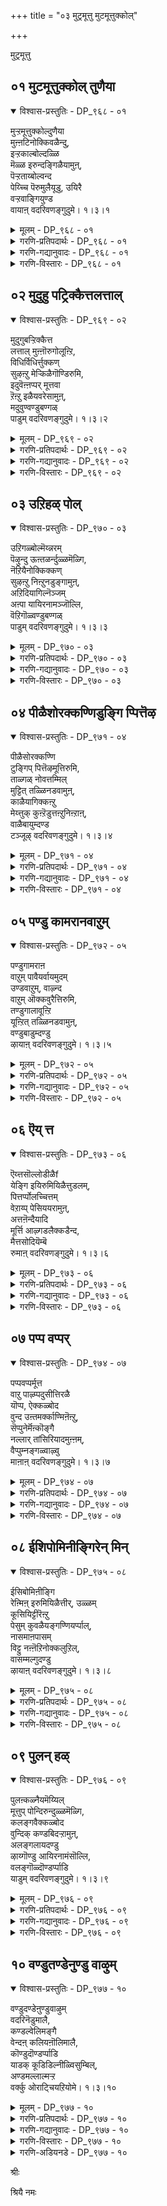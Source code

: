 +++
title = "०३ मुट्रमूत्तु मुटमूत्तुक्कोल्"

+++

मुट्रमूत्तु

## ०१ मुटमूत्तुक्कोल् तुणैया

<details open><summary>विश्वास-प्रस्तुतिः - DP_९६८ - ०१</summary>

मुऱ्ऱमूत्तुक्कोल्दुणैया  
मुऩ्ऩटिनोक्किवळैन्दु,  
इऱ्ऱकाल्बोल्दळ्ळि  
मॆळ्ळ इरुन्दङ्गिळैयामुऩ्,  
पॆऱ्ऱताय्बोल्वन्द  
पेय्च्चि पॆरुमुलैयूडु, उयिरै  
वऱ्ऱवाङ्गियुण्ड  
वायाऩ् वदरिवणङ्गुदुमे। १।३।१
</details>

<details><summary>मूलम् - DP_९६८ - ०१</summary>

मुऱ्ऱमूत्तुक्कोल्दुणैया  
मुऩ्ऩटिनोक्किवळैन्दु,  
इऱ्ऱकाल्बोल्दळ्ळि  
मॆळ्ळ इरुन्दङ्गिळैयामुऩ्,  
पॆऱ्ऱताय्बोल्वन्द  
पेय्च्चि पॆरुमुलैयूडु, उयिरै  
वऱ्ऱवाङ्गियुण्ड  
वायाऩ् वदरिवणङ्गुदुमे। १।३।१
</details>

<details><summary>गरणि-प्रतिपदार्थः - DP_९६८ - ०१</summary>

मुट्रमूत्तु=पूर्तियागि मुदितन बन्दु, कोल् तुणै आ=ऊरुगोलन्नु जॊतॆमाडिकॊण्डु, मुन् अडि=मुङ्गालुगळन्नु, नोक्कि=नोडुवन्तॆ, वळैन्दु=गूनुबग्गि, इट्र=मुरिद, काल् पोल्=कालिन हागॆ, तळ्ळि=तट्टाटदिन्द, मॆळ्ळ=प्रयासदिन्द मॆल्लगॆ इरुन्दु=नडॆदु, कुळितु, माडि इळैया मुन्=हीगॆल्ला कष्टपडुवुदक्कॆ मुञ्चॆये, पॆट्रताय् पोल्=हॆत्ततायिय हागॆ, वन्द=बन्द, पेय् च्चि=राक्षसिय, पॆरु=दॊड्ड, मुलै ऊडु=मॊलॆगळ मूलक, उयिरै=अवळ प्राणवन्नु, वाङ्गि उण्ड=हॊरसॆळॆदु उण्ड, वायान्-बायुळ्ळवन, वदिरि=बदरि क्षेत्रवन्नु, वणङ्गदुमे-नमस्करिसुत्तेनॆ.
</details>

<details><summary>गरणि-गद्यानुवादः - DP_९६८ - ०१</summary>

मुदितन पूर्तियागि बन्दु ऊरुगोलन्नु हिडिदु, मुङ्गालुगळन्नु नोडुवन्तॆ बग्गि मुरिद कालुगळ हागॆ तट्टाटदिन्द कष्टपट्टु मॆल्लगॆ नडॆदु कुळितु ऎद्दु माडुवुदक्कॆ मुञ्चॆये हॆत्ततायिय हागॆ बन्द राक्षसिय दॊड्डमॊलॆगळ मूलक अवळ प्राणवन्नु हॊरसॆळॆदु उण्ड बायुळ्ळवन बदरिक्षेत्रवन्नु नमस्करिसुत्तेनॆ. \(१\)
</details>

<details><summary>गरणि-विस्तारः - DP_९६८ - ०१</summary>

मॊदल दशकद मॊदलनॆय तिरुमॊऴियल्लि आऴ्वाररु "नारायणा" नामद हिरिमॆयन्नु विवरिसिदरु. अष्ताक्षरीमन्त्रद अनुसन्धानक्कॆ योग्यवाद मानसिक सन्निवेशवन्नु कल्पिसुवुदु आ पाशुरमालॆय उद्देश. अदन्नु ऎन्दरॆ, उण्टाद सद्भावनॆयन्नु दृढपडिसबेडवे? अदक्कागि भगवन्तनु अर्चामूर्तियागि नॆलसिरुव पुण्यक्षेत्रगळिगॆ होगबेकल्लवे? स्वामिय दर्शनदिन्द, आया क्षेत्रगळ महिमॆयिन्द, मनस्सिनल्लि भक्तिहॆच्चुवुदु खण्डित. ई उद्देशदिन्द आऴ्वाररु ऎरडनॆय तिरुमॊऴियल्लि हिमालयद नडुवॆ इरुव देवयोग्यवाद "पिरिदि"क्षेत्रक्कॆ भक्तरन्नु करॆदॊय्दरु. अल्लिय अनुपम प्रकृतिसौन्दर्यवन्नू

वैशिष्ट्यवन्नू हॊगळि हाडिदरु. ई पाशुरमालॆयल्लि बदरिक्षेत्रक्कॆ दिव्यदर्शन लाभवन्नुण्टु माडुत्तिद्दारॆ.

आऴ्वाररु हेळुत्तारॆ- शक्ति इरुववरॆगू लौकिकनागि, संसारद कष्टकार्पण्यगळल्लि बिद्दुतॊळलुवुदु, मुदितन बन्दाग ऎन्दरॆ, ऎल्ल बगॆय दैहिक मानसिक शक्तिगुन्दिद बळिक, यात्रॆगॆ हॊरडबेकॆन्नुवुदु, भगवन्तनन्नु नॆनॆयॆबेकॆन्नुवुदु मनुष्यनिगॆ सहजवादद्दु. निजवन्नु हेळुत्तेनॆ केळि. मुदितन बन्दाग, अदर कष्टगळु हॆच्चुत्तवॆ. अवुगळन्नॆल्ला सहिसिकॊण्डु, तीर्थयात्रॆ माडलु साध्यवे इल्ल. मनस्सन्नु शान्तवागिरिसिकॊळ्ळलु साध्यवागुवुदिल्ल. आद्दरिन्द, गूनु बग्गि, कोलुहिडिदु एळुवुदु कूडुवुदु कष्टवॆनिसुव मुदितन बरुवुदक्कॆ मुञ्चॆये, ऎन्दरॆ, मैदृढवागिरुवागले पुण्यक्षेत्रगळ दर्शन माडि बरबेकु. बदरि ऒन्दुअन्थ पुण्यक्षेत्र. श्रीमन्नारायणनु नॆलसिरुव क्षेत्र. अदू हिमालयदल्लिदॆ. अतिशयवाद छळियल्लि मुदितनदल्लि अल्लिरलु साध्यवागुवुदिल्ल. अदक्कॆ मुञ्चॆये बदरिगॆ होगि बदरि नारायणन कृपॆगॆ पात्ररागबेकु.

हॆत्ततायन्तॆ कपट वात्सल्यदिन्द बालकृष्णनिगॆ मॊलॆयूडिसलु बन्दवळु पूतनि ऎम्ब राक्षसि. हसुगूसन्नु ऎत्तिकॊण्डु तन्न मॊलॆगॆ अदर बायन्नु हच्चिदळु. अवळ तन्त्र स्वामिगॆ तिळियदे? हालन्नु कुडियुव नॆपदल्ले अवळ प्राणवन्नू हीरि अवळन्नु कॊन्दनु. कंसनु ऎळॆयमगुवाद कृष्ननन्नु कॊल्ललु माडिद उपायगळल्लि ऒन्दु उपाय इदु. इदु फलिसलिल्ल. आदरॆ पूतनिगॆ सद्गति बन्तु. भगवन्तन दर्शन लाभदिन्द, मनुष्यनन्नु हिंसिसुव महापापगळॆल्लवू पूतनिय हागॆ नाशवागि, अवनिगॆ सद्गति बरुवुदु खण्डित.
</details>

## ०२ मुदुहु पट्रिक्कैत्तलत्ताल्

<details open><summary>विश्वास-प्रस्तुतिः - DP_९६९ - ०२</summary>

मुदुगुबऱ्ऱिक्कैत्त  
लत्ताल् मुऩ्ऩॊरुगोलूऩ्ऱि,  
विधिर्विधिर्त्तुक्कण्  
सुऴऩ्ऱु मेऱ्किळैगॊण्डिरुमि,  
इदुवॆऩ्ऩप्पर् मूत्तवा  
ऱॆऩ्ऱु इळैयवरेसामुऩ्,  
मदुवुण्वण्डुबण्गळ्  
पाडुम् वदरिवणङ्गुदुमे। १।३।२
</details>

<details><summary>मूलम् - DP_९६९ - ०२</summary>

मुदुगुबऱ्ऱिक्कैत्त  
लत्ताल् मुऩ्ऩॊरुगोलूऩ्ऱि,  
विधिर्विधिर्त्तुक्कण्  
सुऴऩ्ऱु मेऱ्किळैगॊण्डिरुमि,  
इदुवॆऩ्ऩप्पर् मूत्तवा  
ऱॆऩ्ऱु इळैयवरेसामुऩ्,  
मदुवुण्वण्डुबण्गळ्  
पाडुम् वदरिवणङ्गुदुमे। १।३।२
</details>

<details><summary>गरणि-प्रतिपदार्थः - DP_९६९ - ०२</summary>

कैतलत्ताल्=अङ्गैयिन्द, मुदुहु पट्रि=हिन्दुगडॆ बॆन्नन्नु हिडिदु, ,मुन्=मुन्दुगडॆ, ऒरुकोल् ऊन्ऱि=ऒन्दु ऊरुगोलन्नु हिडिदु, विदिर् विदिर् त्तु=मैयॆल्ला नडुनडुगुत्ता, कण् शुऴन्ऱु=कण्णुगळु तिरुगि, मेल् किळैकॊण्डु इरुमि=मेलुसिरु ऎळॆदु कॆम्मि, इदु ऎन्=इदेनु, अप्पर्=ई हिरियरु, मूट्त आऱु=मुदियाद बगॆ, ऎन्ऱु=ऎन्दु, इळैयवर्=ऎळॆयवयस्सिन हॆङ्गसरु, एशा मुन्=हास्य माडुव मुन्नवे, मदु=जेनु, उण्=उण्णुव, वण्डु=दुम्बिगळु, पण् हळ् पाडुम्=गान माडुव, हाडुगळन्नु हाडुव, वदिरि=बदरि क्षेत्रवन्नु, वणङ्गदुमे-नमस्करिसुत्तेनॆ.\(नमस्करिसोण\)
</details>

<details><summary>गरणि-गद्यानुवादः - DP_९६९ - ०२</summary>

हिन्दुगडॆयिन्द ऒन्दु कैयिन्द बॆन्नन्नु हिडिदु, मुम्दुगडॆयल्लि ऒन्दु ऊरुगोलन्नु हिडिदु, मैयॆल्ला अदुरिसुत्ता कण्णुगळु तिरुगि, मेलुसिरॆळॆदु कॆम्मुत्ता, ऎळॆय वयस्सिन हॆङ्गसरु "इदेनिदु, ई हिरियरु मुदियाद बगॆ?" ऎन्दु हास्य माडुवुदक्कॆ मुञ्चॆये जेनन्नु उण्णुव दुम्बिगळु हाडुगळन्नु हाडुव बदरियल्लि नमस्करिसोण.\(२\)
</details>

<details><summary>गरणि-विस्तारः - DP_९६९ - ०२</summary>

ई पाशुरदल्लि मुदितनद वर्णनॆ इन्नष्टु मुम्दुवरियुत्तदॆ. देहदल्लि शक्तियन्नु कुन्दिसि देहवन्नु कुग्गिसि बग्गिसि बिडुवुदु मुदितन. आग नाल्कु हॆज्जॆयिडुवुदक्कू प्रयासवे. मुदुकनादवन्नु तन्न ऒन्दु कैयन्नु हिन्दुगडॆ बॆन्निगॆ\(सॊण्टक्कॆ\) ऊरॆगॊट्टु, मत्तॊम्दु कैयल्लि ऊरुगोलु हिडिदु अदन्नु मुम्दुगडॆ ऊरॆगॊट्टु नडॆयलु यत्निसिदरॆ, ऒन्दॊन्दु हॆज्जॆगू मैनडुगुत्तदॆ. कण्णु तिरुगुत्तदॆ. मञ्जागुत्तदॆ. भ्रमणॆ बरुत्तदॆ. मेलुसिरु ऎळॆयबेकागुत्तदॆ. गट्टियागि कॆम्मबेकागुत्तदॆ. कॆम्मुवागलू उसिरु कट्टुत्तदॆ. ऒन्दॊन्दरल्लियू प्रयासवे फल. इन्थ विचित्रवाद मुदितन बन्दाग, ऎळॆय वयस्सिन हुडुगियरू सह अवनन्नु कण्डु, अवन अवस्थॆगळन्नु कण्डु, हिरियनादवनिगॆ गौरववन्नु स्वल्पवू तोरिसदॆ, मनस्सिगॆ बन्दन्तॆ अवनन्नु अवहेळन माडुवन्तागुत्तदॆ. अदक्कागि आऴ्वाररु हेळुत्तारॆ- अन्थ काल बरुवुदक्कॆ मुञ्चॆये बदरिगॆ होगोण. स्वामि नारायणनन्नु दर्शन माडोण भक्तियिन्द अवनिगॆ ऎरगोण."
</details>

## ०३ उऱिहळ् पोल्

<details open><summary>विश्वास-प्रस्तुतिः - DP_९७० - ०३</summary>

उऱिगळ्बोल्मॆय्न्नरम्  
पॆऴुन्दु ऊऩ्तळर्न्दुळ्ळमॆळ्गि,  
नॆऱियैनोक्किक्कण्  
सुऴऩ्ऱु निऩ्ऱुनडुङ्गामुऩ्,  
अऱिदियागिल्नॆञ्जम्  
अऩ्पा यायिरनामञ्जॊल्लि,  
वॆऱिगॊळ्वण्डुबण्गळ्  
पाडुम् वदरिवणङ्गुदुमे। १।३।३
</details>

<details><summary>मूलम् - DP_९७० - ०३</summary>

उऱिगळ्बोल्मॆय्न्नरम्  
पॆऴुन्दु ऊऩ्तळर्न्दुळ्ळमॆळ्गि,  
नॆऱियैनोक्किक्कण्  
सुऴऩ्ऱु निऩ्ऱुनडुङ्गामुऩ्,  
अऱिदियागिल्नॆञ्जम्  
अऩ्पा यायिरनामञ्जॊल्लि,  
वॆऱिगॊळ्वण्डुबण्गळ्  
पाडुम् वदरिवणङ्गुदुमे। १।३।३
</details>

<details><summary>गरणि-प्रतिपदार्थः - DP_९७० - ०३</summary>

मॆय् नरम्बु=मैयल्लिरुव नरगळॆल्लवू, उऱिहळ् पोल्=नॆलुविन दारगळ हागॆ, ऎऴुन्दु=मेलॆ ऎद्दु, ऊन् तळर्न्दु=मांसखण्डगळु सडिलगॊण्डु, उळ्ळम्=मनस्सु, ऎळ् हि=दुर्बलगॊण्डु, नॆऱियै=नडॆयबेकाद मार्गवन्नु नोक्कि=नोडि, कण्=कण्णु, शुऴन्ऱु=तिरुगि, निन्ऱु=\(मुन्दक्कॆ चलिसदॆ\) निन्तु, नडुङ्गा मुन्=नडुगुवुदक्कॆ मुञ्चॆये, नॆञ्जम्=मनस्से, अऱिदि आहिल्=नीनु तिळिदॆयादरॆ, अन्बु आय्=भक्तिपूर्णवागि, आयिरम् नामम् शॊल्लि=भगवन्तन साविर हॆसरुगळन्नु हेळुत्ता, वॆऱिकॊळ्=मधुपानदिन्द मत्तुहिडिद, वण्डु=दुम्बिगळु, पण् हळ् पाडुम्=गान माडुव, हाडुगळन्नु हाडुव, वदिरि=बदरि क्षेत्रवन्नु, वणङ्गदुमे-नमस्करिसोण.
</details>

<details><summary>गरणि-गद्यानुवादः - DP_९७० - ०३</summary>

मैयल्लिरुव नरगळॆल्लवू नॆलुविन दारगळ हागॆ मेलॆ ऎद्दु, मांसखण्डगळु सडिलगॊण्डु दुर्बलगॊण्डु, नडॆदु होगबेकाद मार्गवन्नु गमनिसि, कण्णुगळु तिरुगि, मुन्दक्कॆ चलिसदॆ निन्तु नडुगुवुदक्कॆ मुञ्चॆये, मनस्से नीनु अरितुकॊण्डॆयादरॆ, भक्तियिन्द भगवन्तन साविर हॆसरुगळन्नु हेळुत्ता मधुपानदिन्द मत्तु हिडिद दुम्बिगळु हाडुगळन्नु हाडुव बदरियल्लि नमस्करिसोण.\(३\)
</details>

<details><summary>गरणि-विस्तारः - DP_९७० - ०३</summary>

मुदितन बन्दाग मैनरगळॆल्ल शिथिलगॊळ्ळुत्तवॆ. मेलॆद्दु काणुत्तवॆ. मांसखण्डगळु सडिलगॊळ्ळुवुवु. देह दुर्बलगॊळ्ळुवुदु. तानु नडॆयबेकाद मार्गवन्नु कण्डॊडनॆये कण्णुगळु तिरुगि, मै नडुगुवुदु, हीगॆल्ला आगि मुम्दक्कॆ नडॆयदन्तॆ कुसिदु बीळुव हागॆ आगुवुदक्कॆ मुञ्चॆये मनस्से, बदरिगॆ होगोण. सर्वेश्वरनाद नारायणन दर्शन लाभवन्नु पडॆयोण. मधुमत्त दुम्बिगळु हाडुगळन्नु हाडुत्ता स्वच्छन्दवागि हाराडुत्ता, आनन्दिसुव हागॆ नावू भक्तिमत्तरागि भगवन्तन साविर हॆसरुगळन्नु हाडिकॊण्डु, स्वामिय पादगळिगॆ ऎरगोण-ऎन्नुत्तारॆ आऴ्वाररु.
</details>

## ०४ पीळैशोरक्कण्णिडुङ्गि प्पित्तॆऴ

<details open><summary>विश्वास-प्रस्तुतिः - DP_९७१ - ०४</summary>

पीळैसोरक्कण्णि  
टुङ्गिप् पित्तॆऴमूत्तिरुमि,  
ताळ्गळ् नोवत्तम्मिल्  
मुट्टित् तळ्ळिनडवामुऩ्,  
काळैयागिक्कऩ्ऱु  
मेय्त्तुक् कुऩ्ऱॆडुत्तऩ्ऱुनिऩ्ऱाऩ्,  
वाळैबायुम्दण्ड  
टञ्जूऴ् वदरिवणङ्गुदुमे। १।३।४
</details>

<details><summary>मूलम् - DP_९७१ - ०४</summary>

पीळैसोरक्कण्णि  
टुङ्गिप् पित्तॆऴमूत्तिरुमि,  
ताळ्गळ् नोवत्तम्मिल्  
मुट्टित् तळ्ळिनडवामुऩ्,  
काळैयागिक्कऩ्ऱु  
मेय्त्तुक् कुऩ्ऱॆडुत्तऩ्ऱुनिऩ्ऱाऩ्,  
वाळैबायुम्दण्ड  
टञ्जूऴ् वदरिवणङ्गुदुमे। १।३।४
</details>

<details><summary>गरणि-प्रतिपदार्थः - DP_९७१ - ०४</summary>

कण् इडुङ्गि=कण्णु मन्दवागि, कुरुडागि, पीळै शोर=पुशि\(कण्णुगळिम्द\)सुरियलु, पित्तु ऎऴ=पित्तवु एरलु, मूत्तु=मुदितन बन्दु, इरुमि=कॆम्मुत्ता, ताळ् हळ्=कालुगळु, तम्मिल् मुट्टिनोव=परस्पर तगुलुत्ता नोवागलू, तळ्ळि नडवामुन्=तट्टाटद नडगॆ नडॆयुवन्तागुवुदक्कॆ मुञ्चॆये, अन्ऱु=हिन्दिन कालदल्लि, काळै आहि=बालकनागि, कन्ऱु मेय् त्तु=करुगळन्नु मेयिसि, कुन्ऱु ऎडुत्तु=बॆट्टवन्नॆत्ति, निन्ऱान्=निन्तवन, वाळै पायुम्=बाळॆमीनुगळु नॆगॆदाडुव, तण्=तम्पाद, तडम्=विशालवाद, सरोवरगळिन्द, शूऴ्-सुत्तुवरिदिरुव, वदिरि=बदरि क्षेत्रवन्नु, वणङ्गदुमे-नमस्करिसोण.
</details>

<details><summary>गरणि-गद्यानुवादः - DP_९७१ - ०४</summary>

कण्णु काणिसदन्तागि, अवुगळल्लि पुशि सुरियुत्ता, पित्तवु एरि, मुदितन बन्दु, कॆम्मुत्ता कालुगळु परस्पर बडिदुकॊण्डु नोवुन्तागुवन्तॆ, तट्टाटद नडगॆ नडॆयुवुदक्कॆ मुञ्चॆये, हिन्दॆ ऒन्दु कालदल्लि बालकनागि करुगळन्नु मेयिसि बॆट्टवन्नॆत्ति निन्तवनु नॆलसिरुव, बाळॆमीनुगळु नॆगॆदाडुत्तिरुवन्थ तम्पाद विशालवाद सरोवरगळिन्द सुत्तुवरिदिरुव, बदरियल्लि \(आ भगवन्तनन्नु\) नमस्करिसोण.\(४\)
</details>

<details><summary>गरणि-विस्तारः - DP_९७१ - ०४</summary>

दृष्टि मञ्जागुवुदु, कण्णिनल्लि पुशि सोरुवुदु, पित्तविकारगळुण्टागुवुदु, कॆम्मुत्तिरुवुदु, कालुगळल्लि बलगुन्दुवुदु, अवु परस्पर बडिदुकॊण्डु नोवागुवुदु, तट्टाडि नडॆयुवुदु-इवॆल्ल मुदितनद चिह्नॆगळु. अदक्कॆ मुञ्चॆये ऎन्दरॆ, मैयू मनस्सू दृढवागिरुवागले बदरिगॆ होगबेकु. स्वामियाद नारायणनन्नु नमस्करिसबेकु-ऎन्नुत्तारॆ आऴ्वाररु.

हिन्दॆ, भगवन्तनु गोवळ बालकनागि अवतरिसि, करुगळन्नु मेयिसि, अवुगळन्नु रक्षिसुवुदक्कागि गोवर्धन पर्वतवन्नॆत्ति हिडिदिद्दु कृष्णावतार कालदल्लि

कृपाळुवू आश्रितरक्षकनू, अद्भुतसाहसियू आद आ भगवन्तनन्ने आश्रयिसबेडवे? भक्तियिन्द नमस्करिसबेडवे? अदक्कॆ बदरि श्रेष्ठवाद स्थळ\!
</details>

## ०५ पण्डु कामरानवाऱुम्

<details open><summary>विश्वास-प्रस्तुतिः - DP_९७२ - ०५</summary>

पण्डुगामराऩ  
वाऱुम् पावैयर्वायमुदम्  
उण्डवाऱुम्, वाऴ्न्द  
वाऱुम् ऒक्कवुरैत्तिरुमि,  
तण्डुगालावूऩ्ऱि  
यूऩ्ऱित् तळ्ळिनडवामुऩ्,  
वण्डुबाडुम्दण्डु  
ऴायाऩ् वदरिवणङ्गुदुमे। १।३।५
</details>

<details><summary>मूलम् - DP_९७२ - ०५</summary>

पण्डुगामराऩ  
वाऱुम् पावैयर्वायमुदम्  
उण्डवाऱुम्, वाऴ्न्द  
वाऱुम् ऒक्कवुरैत्तिरुमि,  
तण्डुगालावूऩ्ऱि  
यूऩ्ऱित् तळ्ळिनडवामुऩ्,  
वण्डुबाडुम्दण्डु  
ऴायाऩ् वदरिवणङ्गुदुमे। १।३।५
</details>

<details><summary>गरणि-प्रतिपदार्थः - DP_९७२ - ०५</summary>

पण्डु=चिक्कवयस्सिनल्लि\(हिन्दॆ\), कामर्=मन्मथनाद, आऱुम्=परियन्नू, पावैयर्=हॆङ्गसर वाय् अमुदम्=अधरामृतवन्नु, उण्डवाऱुम्=सविद परियन्नू, वाऴ्न्द आऱुम्=बाळिद परियन्नू, ऒक्क=हेळलु, उरैत्तु=मॊदलु माडि, इरुमि=कॆम्मुत्ता, तण्डु=कोलन्ने, काला-कालिनन्तॆ, ऊन्ऱि=ऊरिकॊण्डु, तळ्ळि=तडमाडि, नडवामुन्=नडॆयुवुदक्कॆ मुञ्चॆये, वण्डुपाडुम्=दुम्बिगळु हाडुव, तण् तुऴायन्=तम्पाद तुलसियन्नु धरिसिदवन, वदिरि=बदरि क्षेत्रदल्लि, वणङ्गदुमे-नमस्करिसोण.
</details>

<details><summary>गरणि-गद्यानुवादः - DP_९७२ - ०५</summary>

चिक्कवयस्सिनल्लि मन्मथनागिद्द परियन्नू, स्त्रीयर अधरामृतवन्नु सविद परियन्नू, बाळ्वॆयन्नु नडसिद परियन्नू हेळलु मॊदलु माडि कॆम्मुत्ता, कोलन्ने कालिनन्तॆ ऊरिकॊण्डु, तडमाडि नडॆयुवुदक्कॆ मुञ्चॆये दुम्बिगळु हाडुव तम्पाद तुलसियन्नु धरिसिदवन बदरिक्षेत्रदल्लि नमस्करिसोण.\(५\)
</details>

<details><summary>गरणि-विस्तारः - DP_९७२ - ०५</summary>

सामान्यवागि लौकिकर नडवळिकॆयेनॆम्बुदन्नु आऴ्वाररु ई पाशुरदल्लि विवरिसि हेळुत्तारॆ- अवरु \(लौकिकरु\) इम्द्रिय दासरु. चिक्कवयस्सिनिन्दलू नानाबगॆयागि विषयलोलुपरागि माडबारद कॆलसगळन्नॆल्ला माडुत्ता बन्दु, वयस्सु बन्द मेलॆयू तावु नडॆयुव दारि सरियाद्दल्लवॆन्दि तिळिदुकॊण्डवरल्ल. तम्म बाळन्नु हागॆये नडसिकॊण्डु बन्दु अवरु मुदुकरागुत्तारॆ. आगलू सह अवर हिन्दिन चट तीरुवुदिल्ल. आग, तमगॆ ऎल्ल रीतियल्लू कैलागदवरागियू सह, तम्म हिन्दिन "पराक्रम"गळन्नु हेळिकॊण्डु हॆम्मॆ पडबेकॆम्ब चट. अवुगळन्नु विवरिसलु मॊदलु माडिदरॆन्दरॆ, वयोधर्मक्कॆ अनुगुणवागि अवरु कॆम्मलु मॊदलु माडुत्तारॆ. कॆम्मु निन्तागलादरू मातन्नु मुन्दुवरिसिदरॆ, मत्तॆ कॆम्मु बरुत्तदॆ. हीगॆ, मातनाडलु, विषयगलन्नु विवरिसलु, अवरिन्द आगुवुदे इल्ल. अवरिगॆ सङ्कटवुण्टागुत्तदॆ. आऴ्वाररु हेळुत्तारॆ- इन्थ जीवनवॆल्लवू व्यर्थ जीवन. कीळु प्राणिगळु नडसबेकाद जीवन. देहवु दृढवागिरुवाग, मनस्सु चॆन्नागिरुवाग जनरु अमरत्ववन्नू शाश्वतानन्दवन्नू पडॆयुव मार्गवन्नु कण्डुकॊळ्ळबेकु. अदन्नन्नुसरिसि नडॆयबेकु. भगवन्तनु मानवर उद्धारक्कागि

भूमिय मेलॆ नॆलसिरुव नाना पवित्र क्षेत्रगळन्नु सन्दर्शिसि, स्वामिय दर्शनलाभवन्नु पडॆयबेकु. अन्थ पवित्र क्षेत्रगळल्लि ऒन्दाद बदरिगॆ होगि जन्मसार्थकगॊळिसिकॊळ्ळबेकु.
</details>

## ०६ ऎय् त्त

<details open><summary>विश्वास-प्रस्तुतिः - DP_९७३ - ०६</summary>

ऎय्त्तसॊल्लोडीळैf  
येङ्गि इयिरुमियिळैत्तुडलम्,  
पित्तर्प्पोलच्चित्तम्  
वेऱाय्प् पेसिययरामुऩ्,  
अत्तऩॆन्दैयादि  
मूर्त्ति आऴ्गडलैक्कडैन्द,  
मैत्तसोदियॆम्बॆ  
रुमाऩ् वदरिवणङ्गुदुमे। १।३।६
</details>

<details><summary>मूलम् - DP_९७३ - ०६</summary>

ऎय्त्तसॊल्लोडीळैf  
येङ्गि इयिरुमियिळैत्तुडलम्,  
पित्तर्प्पोलच्चित्तम्  
वेऱाय्प् पेसिययरामुऩ्,  
अत्तऩॆन्दैयादि  
मूर्त्ति आऴ्गडलैक्कडैन्द,  
मैत्तसोदियॆम्बॆ  
रुमाऩ् वदरिवणङ्गुदुमे। १।३।६
</details>

<details><summary>गरणि-प्रतिपदार्थः - DP_९७३ - ०६</summary>

ऎय् त्त=दुर्बलवाद, शॊल्लोडु=मातुगळॊडनॆ, ईळै=श्लेष्मवु, वन्दु=बन्दु, इरुमि=कॆम्मुत्ता, उडलम्=देहवु, इळैत्तु=क्षीणवागि, पित्तर् पोल=हुच्चरन्तॆ, चित्तम्=मनस्सु, वेऱु आय्=भिन्नवागि, पेशि=मातनाडुत्ता, अरायमुन्=तट्टाडुवुदक्कॆ मुञ्चॆये, अत्तन्=सर्वॆश्वरनू ऎन्दै=नन्न तन्दॆयू आदि मूर् त्ति=आदिमूर्तियू, आऴ् कडल् कडैन्द=आळवाद कडलन्नु कडॆदवनू, मैत्त=काडिगॆयन्तॆ, शोदि=दिव्यज्योतियू आद, ऎम् पॆरुमान्=नम्म स्वामियु \(नॆलसिरुव\), वदिरि=बदरियल्लि, वणङ्गदुमे-नमस्करिसोण.
</details>

<details><summary>गरणि-गद्यानुवादः - DP_९७३ - ०६</summary>

दुर्बलवाद मातुगळॊडनॆ श्लेष्मवु बन्दु कॆम्मुत्ता इरुव देहवु क्षीणवागि हुच्चरन्तॆ आडुव चित्तवू, भिन्नभिन्नवागि\(असम्बद्धवागि\)मातनाडुत्ता तट्टाडुत्ता इरुवुदक्कॆ मुञ्चॆये सर्वेश्वरनू तन्दॆयू, आदिमूर्तियू, आळवाद कडलन्नु कडॆदवनू, काडिगॆयन्तॆ इरुव दिव्यज्योतियू, नम्म स्वामियू नॆलसिरुव बदरियल्लि\(अवनन्नु\) नमस्करिसोण.\(६\)
</details>

<details><summary>गरणि-विस्तारः - DP_९७३ - ०६</summary>

मुदितन बन्दाग, मनस्सू,मैयू, मातू दुर्बलगॊळ्ळुत्तदॆ. ऒन्दक्कॊन्दु हॊन्दिकॊळ्ळदॆ भिन्नभिन्नवागि वर्तिसुत्तवॆ. मातनाडलु हॊरटरॆ कॆम्मु बन्दु अदन्नु अड्डिपडिसुत्तदॆ. मनस्सु क्षीणगॊण्डु, हिडितदल्लि निल्लदॆ, हुच्चरन्तॆ आडिसुत्तदॆ. असम्बद्धवाद मातुगळन्नाडिसुत्तदॆ. हीगॆ, अल्ल रीतियल्लू अशक्तनागि परितापपडुवुदक्कॆ मुञ्चितवागिये, ऎन्दरॆ, सुभद्रवाद देहवू, निश्चलवाद मनस्सू, दृढवाद मातू इरुवागले बदरिगॆ होगि, भगवन्तनन्नु सन्दर्शिसि, अवनिगॆ नमस्करिसबेकु ऎन्दु हेळुत्तारॆ, आऴ्वाररु.
</details>

## ०७ पप्प वप्पर्

<details open><summary>विश्वास-प्रस्तुतिः - DP_९७४ - ०७</summary>

पप्पवप्पर्मूत्त  
वाऱु पाऴ्प्पदुसीत्तिरळै  
यॊप्प, ऐक्कळ्बोद  
वुन्द उऩ्तमर्क्काण्मिऩॆऩ्ऱु,  
सॆप्पुनेर्मॆऩ्कॊङ्गै  
नल्लार् तांसिरियादमुऩ्ऩम्,  
वैप्पुम्नङ्गळ्वाऴ्वु  
माऩाऩ् वदरिवणङ्गुदुमे। १।३।७
</details>

<details><summary>मूलम् - DP_९७४ - ०७</summary>

पप्पवप्पर्मूत्त  
वाऱु पाऴ्प्पदुसीत्तिरळै  
यॊप्प, ऐक्कळ्बोद  
वुन्द उऩ्तमर्क्काण्मिऩॆऩ्ऱु,  
सॆप्पुनेर्मॆऩ्कॊङ्गै  
नल्लार् तांसिरियादमुऩ्ऩम्,  
वैप्पुम्नङ्गळ्वाऴ्वु  
माऩाऩ् वदरिवणङ्गुदुमे। १।३।७
</details>

<details><summary>गरणि-प्रतिपदार्थः - DP_९७४ - ०७</summary>

पप्प=अप्पप्प\! अप्पर्=अप्पनवर, मूत्त=मुदितनद, आऱु=रीतियु, पाऴ् प्पदु=बहळ कॆट्टद्दु, शी तिरळै=कीविन मुद्दिऎय, ऒप्प=हागिरुव, ऐक्कळ्=श्लेष्मवु, पोद उन्द=हॆच्चागि हॊर हॊरडुत्तारॆ, उम् तमर्=निम्मवरन्नु, काण् मिन्-नोडिरि, ऎन्ऱु=ऎन्दु, शॆप्पुनेर्=आटद कुडिकॆय हागॆ, मॆन्=सण्ण, कॊङ्गै=मॊलॆगळुळ्ळ, नल्लार् ताम्=महिळॆयरु, शिरियाद मुन्नम्=अपहास्य माडुवुदक्कॆ मुञ्चॆये, वैप्पुम्=ऐश्वर्यवू, नङ्गळ्=नम्म वाऴ् वुम्=बाळ्वॆयू, आनान्=आगिरुववनाद, वदिरि=बदरि नारायणनन्नु, वणङ्गदुमे-नमस्करिसोण.
</details>

<details><summary>गरणि-गद्यानुवादः - DP_९७४ - ०७</summary>

"अब्बब्ब, अप्पनवर मुदितनद रीति बहळ कॆट्टद्दु. कीविन मुद्दॆयन्तॆ श्लेष्मवु हॆच्चुहॆच्चागि हॊरहाकुत्तारॆ. निम्मवरन्नु काणिरि"ऎन्दु आटद कुडिकॆय हागॆ सण्णमॊलॆगळ महिळॆयरु अपहास्य माडुवुदक्कॆ मुञ्चॆये नम्म ऐश्वर्यवू \(निधियू\)बाळ्वॆयू आगिरुववनाद बदरि नारायणनन्नु नमस्करिसोण.\(७\)
</details>

<details><summary>गरणि-विस्तारः - DP_९७४ - ०७</summary>

यौवनविद्दाग यावुदु भूषणवो, यावुदक्कॆ गौरवविदॆयो यावुदन्नु अक्करॆयिन्द आश्रयिसुवरो अदॆल्ल, मुदितन बन्दाग हास्यास्पदवे\! अदक्कॆ ऒन्दु निदर्शनवो ऎम्बन्तॆ, वृद्धाप्यद तॊन्दरॆगळन्नु अनुभविसुत्तिरुव गण्डनॊब्बनन्नु कुरित अपहास्यद मातुगळनु इल्लि आऴ्वाररु हेळिद्दारॆ.

भगवन्तने नमगॆ निधि, सकलैश्वर्य. अवने नम्म बाळ्वॆ. नम्मन्नु अनुग्रहिसुवुदक्कागिये अवनु भूमियल्लि बेरॆबेरॆ कडॆगळल्लि नॆलसिद्दानॆ. बदरि अन्थाद्दॊन्दु पवित्रक्षेत्र. नावु मुदुकरागि अपहास्यक्कॆ गुरियागुवुदक्कॆ मुञ्चॆये अल्लिगॆ होगि, भगवन्तनन्नु कण्डु नमस्करिसि, अवन कृपॆगॆ पात्ररागोण-ऎन्नुत्तारॆ आऴ्वाररु.
</details>

## ०८ ईशिपोमिनीङ्गिरेन् मिन्

<details open><summary>विश्वास-प्रस्तुतिः - DP_९७५ - ०८</summary>

ईसिबोमिऩीङ्गि  
रेऩ्मिऩ् इरुमियिळैत्तीर्, उळ्ळम्  
कूसियिट्टीरॆऩ्ऱु  
पेसुम् कुवळैयङ्गण्णियर्प्पाल्,  
नासमाऩपासम्  
विट्टु नऩ्ऩॆऱिनोक्कलुऱिल्,  
वासम्मल्गुदण्डु  
ऴायाऩ् वदरिवणङ्गुदुमे। १।३।८
</details>

<details><summary>मूलम् - DP_९७५ - ०८</summary>

ईसिबोमिऩीङ्गि  
रेऩ्मिऩ् इरुमियिळैत्तीर्, उळ्ळम्  
कूसियिट्टीरॆऩ्ऱु  
पेसुम् कुवळैयङ्गण्णियर्प्पाल्,  
नासमाऩपासम्  
विट्टु नऩ्ऩॆऱिनोक्कलुऱिल्,  
वासम्मल्गुदण्डु  
ऴायाऩ् वदरिवणङ्गुदुमे। १।३।८
</details>

<details><summary>गरणि-प्रतिपदार्थः - DP_९७५ - ०८</summary>

ईशि=अश्शिश्शी, पोमिन्=\(इल्लिन्द\) हॊरटुहोगि, ईङ्गु=इल्लि, इरेल् मिन्=इरबेडि, इरुमि इळैत्तीर्=कॆम्मि, उब्बसद उसिरॆळॆयुत्तिद्दीरि, उळ्ळम्=मनस्सन्नु, कूशियिट्टीर्=गॊन्दलक्कॆ ऒळगु माडिदिरि, ऎन्ऱु=ऎन्दु, पेशुम्=मातनडुव, कुवळै=कन्नैदिलॆयन्तॆ, अम्=सुन्दरवाद, कण्णियर् पाल्=कणुगळुळ्ळवर विषयदल्लि, नाशम् आन=नाशक्कॆ ऎडॆयाद, पाशम् विट्टु=पाशवन्नु बिट्टुकॊट्टु, नल्=श्रेष्ठवाद, नॆऱि=मार्गवन्नु, नोक्कल्=नोडलु, कण्डुकॊळ्ळलु, उऱिल्=इष्टवुळ्ळवरादरॆ, वाशम्=परिमळ, मल् हु=तुम्बिरुव, तण्=तम्पाद, तुऴायान्=तुलसियन्नु धरिसिदवन,वदिरि=बदरियल्लि, वणङ्गदुमे-नमस्करिसोण.
</details>

<details><summary>गरणि-गद्यानुवादः - DP_९७५ - ०८</summary>

"अश्शिश्शी, इल्लिन्द हॊरगॆ होगि, इल्लि इरबेडि. कॆम्मि उब्बसद उसिरॆळॆयुत्तिद्दीरि. मनस्सन्नु गॊन्दलक्कॆ ईडुमाडिदिरि- ऎन्दु हेळुव कन्नैदिलॆयन्तॆ सुन्दरवाद कण्णुगळुळ्ळवर विषयदल्लि नाशक्कॆ ऎडॆयाद पाशवन्नु बिट्टुकॊट्टु उत्तमवाद मार्गवन्नु कण्डुकॊळ्ळलु इष्टवुळ्ळवरादरॆ, परिमळ तुम्बिरुव तम्पाद तुलसियन्नु धरिसिदवनन्नु बदरियल्लि नमस्करिसोण.\(८\)
</details>

<details><summary>गरणि-विस्तारः - DP_९७५ - ०८</summary>

प्रापञ्चिक सुखभोगगळॆल्लवू आत्मनाशक्कॆ ऎडॆमाडिकॊडुत्तवॆ. अवु मनुष्यनन्नु पुनर्जन्मद सुळियल्लि तळ्ळुत्तवॆ. अवुगळिन्द सन्तोषवू इल्ल, शान्तियू इल्ल. यौवनविरुवाग ई विषयद अरिवुण्टागुवुदिल्ल. देहपटुत्व कुन्दि, मुदितनद बाधॆगळु हॆच्चुत्ता बन्द हागॆल्ला मनुष्यनन्नु तम्म सर्वस्ववॆन्दु यारु आश्रयिसिद्दारो अवरे अवनन्नु ईग कडॆगणिसुत्तारॆ. दूरक्कॆ तॊलगिसुत्तारॆ. इन्थ सन्दर्भवॊदगि बरुवुदक्कॆ मुम्चितवागिये मनुष्यनु नाशकारकवाद प्रापञ्चिक पाशवन्नु बिट्टुकॊडबेकु. तन्न मनस्सन्नु शाश्वतवाद सुखानन्दवन्नीयुव भगवन्तनत्त तिरुगिसबेकु. पवित्रक्षेत्रगळन्नु सन्दर्शिसबेकु. अन्थ दिव्यक्षेत्रगळल्लि बदरि क्षेत्रवु श्रेष्ठवादद्दु. अल्लिगॆ होगि स्वामियन्नु कण्तुम्ब नोडि नमस्करिसि, श्रेयस्सन्नु पडॆयबेकु.
</details>

## ०९ पुलन् हळ्

<details open><summary>विश्वास-प्रस्तुतिः - DP_९७६ - ०९</summary>

पुलऩ्कळ्नैयमॆय्यिल्  
मूत्तुप् पोन्दिरुन्दुळ्ळमॆळ्गि,  
कलङ्गवैक्कळ्बोद  
वुन्दिक् कण्डबिदऱ्ऱामुऩ्,  
अलङ्गलायदण्डु  
ऴाय्गॊण्डु आयिरनामंसॊल्लि,  
वलङ्गॊळ्दॊण्डर्प्पाडि  
याडुम् वदरिवणङ्गुदुमे। १।३।९
</details>

<details><summary>मूलम् - DP_९७६ - ०९</summary>

पुलऩ्कळ्नैयमॆय्यिल्  
मूत्तुप् पोन्दिरुन्दुळ्ळमॆळ्गि,  
कलङ्गवैक्कळ्बोद  
वुन्दिक् कण्डबिदऱ्ऱामुऩ्,  
अलङ्गलायदण्डु  
ऴाय्गॊण्डु आयिरनामंसॊल्लि,  
वलङ्गॊळ्दॊण्डर्प्पाडि  
याडुम् वदरिवणङ्गुदुमे। १।३।९
</details>

<details><summary>गरणि-प्रतिपदार्थः - DP_९७६ - ०९</summary>

पुलन् हळ्=इन्द्रियगळु, नैय=शिथिलगॊण्डु, मॆय्यिल्=देहदल्लि, मूत्तु=मुदिगॊण्डु, पोन्दु इरुन्दु=होगिद्दु,

उळ्ळम्=मनस्सु, ऎळ् हि=विकारगॊण्डु, कलङ्ग=कलकि होगलु, ऐक्कळ्=श्लेष्मवन्नु, पोद=विपरीतवागि, उन्दि=उगुळुत्ता, कण्ड=कण्डकण्डद्दन्नु, पिदट्रामुन्=हरटुव, वटगुट्टुव मुञ्चॆये, वलम् कॊळ्=\(भगवन्तनन्नु\)प्रदक्षिणॆ माडुव, तॊण्डर्=भक्तरु, अलङ्गल् आय=हारवागि कट्टिरुव, तण् तुऴाय्=तम्पाद तुलसियन्नु, कॊण्डु=तॆगॆदुकॊण्डु, \(हिडिदुकॊण्डु\) आयिरम् नामम् शॊल्लि=साविर नामगळन्नु हेळि, पाडि=\(भगवन्तन कीर्तियन्नु\)हाडि, आडुम्=कुणिदाडुव, वदिरि=बदरियल्लि, वणङ्गदुमे-नमस्करिसोण.
</details>

<details><summary>गरणि-गद्यानुवादः - DP_९७६ - ०९</summary>

इन्द्रियगळु शिथिलगॊण्डु, देहदल्लि मुदियागि होगि, ,मनस्सु विकारगॊण्डु कलकिहोगि, श्लेष्मवन्नु बहळवागि उगुळुत्ता, कण्डकण्डद्दन्नु हरटुव मुञ्चॆये भगवन्तनन्नु प्रदक्षिणॆ माडुव भक्तरु तम्पाद तुलसिय हारवन्नु हिडिदुकॊण्डु साविर नामगळन्नु हेळि, भगवन्तन कीर्तियन्नु हाडि, कुणिदाडुव बदरियल्लि नमस्करिसोण.\(९\)
</details>

<details><summary>गरणि-विस्तारः - DP_९७६ - ०९</summary>

देहवु शक्तवागि, मनस्सु स्वच्छवागि इरुवागले भगवन्नामस्मरणॆयन्नु यथेष्टवागि ऒम्मनदिन्द माडलु मॊदलु माडबेकु. ऎडॆबिडदॆ भगवन्तनिगॆ प्रदक्षिणॆ नमस्कारगळन्नु सल्लिसबेकु. तम्पाद तुलसिय हारवन्नु स्वामिगॆ अर्पिसबेकु. भगवन्तन गुणगान माडबेकु. अवन कीर्तियन्नु कॊण्डाडबेकु. भक्तिपरवशरागि आनन्ददिन्द मैमरॆतु कुणिकुणिदाडबेकु. बदरियल्लि सेरुव श्रेष्ठभक्तरु कालकळॆयुवुदु हीगॆ. इन्द्रियगळु शिथिलगॊण्डु मनस्सु विकारगॊण्डु, हिडितविल्लदन्तॆ इष्टबन्दद्दन्नु हरटुवन्तागुव मुदितन बरुवुदक्कॆ मुञ्चॆये मनुष्यनु बदरिगॆ होगि भक्तर कूटदल्लि सेरिकॊण्डु, भगवन्तनिगॆ नमस्करिसबेकु.
</details>

## १० वण्डुतण्डेनुण्डु वाऴुम्

<details open><summary>विश्वास-प्रस्तुतिः - DP_९७७ - १०</summary>

वण्डुदण्डेऩुण्डुवाऴुम्  
वदरिनॆडुमालै,  
कण्डल्वेलिमङ्गै  
वेन्दऩ् कलियऩॊलिमालै,  
कॊण्डुदॊण्डर्प्पाडि  
याडक् कूडिडिल्नीळ्विसुम्बिल्,  
अण्डमल्लाल्मऱ्ऱ  
वर्क्कु ओराट्चियऱियोमे। १।३।१०
</details>

<details><summary>मूलम् - DP_९७७ - १०</summary>

वण्डुदण्डेऩुण्डुवाऴुम्  
वदरिनॆडुमालै,  
कण्डल्वेलिमङ्गै  
वेन्दऩ् कलियऩॊलिमालै,  
कॊण्डुदॊण्डर्प्पाडि  
याडक् कूडिडिल्नीळ्विसुम्बिल्,  
अण्डमल्लाल्मऱ्ऱ  
वर्क्कु ओराट्चियऱियोमे। १।३।१०
</details>

<details><summary>गरणि-प्रतिपदार्थः - DP_९७७ - १०</summary>

वण्डु=दुम्बिगळु,तण्=तम्पाद, हितवाद, तेन्=जेनन्नु, उण्डु=उण्डु, वाऴुम्=बाळुव, वदरि=बदरिय, नॆडुमालै=सर्वेश्वरनन्नु कुरितु, कण्डल्=ताळॆमरगळन्नु, वेलि=बेलियागि उळ्ळ, मङ्गै=मङ्गैय, वेन्दन्=राजनाद, कलियन्=कलियन, ऒलिमालै=गीत\(पाशुर\)मालॆयन्नु, कॊण्डु=ऎत्तिकॊण्डु, तॊण्डर्=भक्तरु, पाडि=हाडुत्ता, आडक्कूडिडल्=कुणिदाडुत्ता अनुभविसतक्कवरादरॆ

अवर् क्कू=अवरिगॆ, नीळ् विशुम्बिल्=बहुविस्तारवद \(बलुदूरद- अनन्तवाद\) परमाकाशदल्लि, अण्डम् अल्लाल्=परमपदवन्नु बिट्टु, मट्रु=बेरॆ, ओर् आट्टि=यावॊन्दु आळ्विकॆयन्नू, अऱियोमे=नावु अरितिल्ल.
</details>

<details><summary>गरणि-गद्यानुवादः - DP_९७७ - १०</summary>

दुम्बिगळु स्वादुवाद जेनन्नु उण्डुबाळुव बदरिय सर्वेश्वरनन्नु कुरितु ताळॆयमरगळन्नु बेलियागि उळ्ळ मङ्गैय ऒडॆयनाद कलियन् हेळिद पाशुरमालॆयन्नु ऎत्तिकॊण्डु भक्तरु हाडि,आडि अनुभविसिदरॆ अवरिगॆ परमाकाशदल्लि परमपदवन्नु बिट्टुबेराव लोकद आळ्विकॆयन्नू नावु अरियॆवु.\(१०\)
</details>

<details><summary>गरणि-विस्तारः - DP_९७७ - १०</summary>

भगवद्भक्तरन्नु अनुग्रहिसुवुदक्कागि बदरि क्षेत्रदल्लि नॆलसिरुव सर्वेश्वरनाद श्रीमन्नारायणननु आश्रयिसिरुववरॆल्लरिगू ऎल्ल बगॆयल्लू हितवुण्टु. इदक्कॆ निदर्शनवो ऎम्बन्तॆ बदरियल्लिरुव दुम्बिगळु स्वादुवाद जेननुण्डु बाळुवुदु ऎन्नुत्तारॆ. दुम्बिगळिगॆ ई सौभाग्यवुण्टादरॆ, मिक्कॆल्ल प्राणिगळ हितसाधनॆयागलारदे?

बदरि नारायण स्वामियन्नु, अवन हिरिमॆयन्नु कुरितु हॊगळिहाडिरुववरु मङ्गैनाडिन ऒडॆयरागि कलियन् ऎम्ब बिरुदुळ्ळवरागि मॆरॆयुव तिरुमङ्गै आऴ्वाररु. अवर पाशुरगळु भक्तिपूर्णवादवु. अनुभवपूर्णवादवु. ई पाशुरगळन्नु हाडि,आडि,अनुभविसबल्ल भक्तरिगॆ नित्यसूरित्ववू, परमपदद आळ्विकॆयू लभ्यवागुत्तदॆ. मनुष्यनु पडॆयबहुदाद अत्यन्त श्रेष्ठवाद पदवियन्नु ई पाशुरगळ अनुभवपूर्णवाद पठणवु दॊरकिसिकॊडुत्तदॆ ऎम्बुदु ई तिरुमॊऴिय फलश्रुति.
</details>

<details><summary>गरणि-अडियनडे - DP_९७७ - १०</summary>

मुट्र, मुदुहु, उऱि, पीळै, पण्डु, ऎय् त्त, पप्प, ईशि, पुलन्, वण्डु,\(एनम्\)
</details>

श्रीः

श्रियै नमः